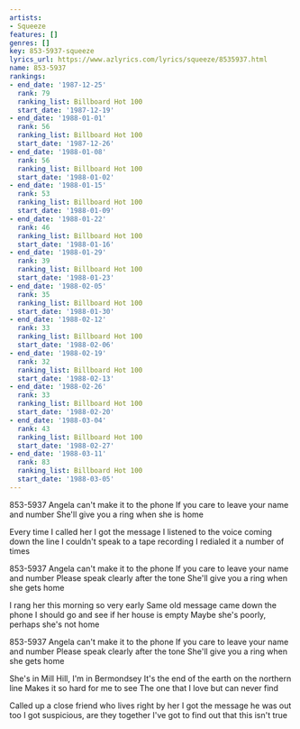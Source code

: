 ```yaml
---
artists:
- Squeeze
features: []
genres: []
key: 853-5937-squeeze
lyrics_url: https://www.azlyrics.com/lyrics/squeeze/8535937.html
name: 853-5937
rankings:
- end_date: '1987-12-25'
  rank: 79
  ranking_list: Billboard Hot 100
  start_date: '1987-12-19'
- end_date: '1988-01-01'
  rank: 56
  ranking_list: Billboard Hot 100
  start_date: '1987-12-26'
- end_date: '1988-01-08'
  rank: 56
  ranking_list: Billboard Hot 100
  start_date: '1988-01-02'
- end_date: '1988-01-15'
  rank: 53
  ranking_list: Billboard Hot 100
  start_date: '1988-01-09'
- end_date: '1988-01-22'
  rank: 46
  ranking_list: Billboard Hot 100
  start_date: '1988-01-16'
- end_date: '1988-01-29'
  rank: 39
  ranking_list: Billboard Hot 100
  start_date: '1988-01-23'
- end_date: '1988-02-05'
  rank: 35
  ranking_list: Billboard Hot 100
  start_date: '1988-01-30'
- end_date: '1988-02-12'
  rank: 33
  ranking_list: Billboard Hot 100
  start_date: '1988-02-06'
- end_date: '1988-02-19'
  rank: 32
  ranking_list: Billboard Hot 100
  start_date: '1988-02-13'
- end_date: '1988-02-26'
  rank: 33
  ranking_list: Billboard Hot 100
  start_date: '1988-02-20'
- end_date: '1988-03-04'
  rank: 43
  ranking_list: Billboard Hot 100
  start_date: '1988-02-27'
- end_date: '1988-03-11'
  rank: 83
  ranking_list: Billboard Hot 100
  start_date: '1988-03-05'
---
```


853-5937
Angela can't make it to the phone
If you care to leave your name and number
She'll give you a ring when she is home

Every time I called her I got the message
I listened to the voice coming down the line
I couldn't speak to a tape recording
I redialed it a number of times

853-5937
Angela can't make it to the phone
If you care to leave your name and number
Please speak clearly after the tone
She'll give you a ring when she gets home

I rang her this morning so very early
Same old message came down the phone
I should go and see if her house is empty
Maybe she's poorly, perhaps she's not home

853-5937
Angela can't make it to the phone
If you care to leave your name and number
Please speak clearly after the tone
She'll give you a ring when she gets home

She's in Mill Hill, I'm in Bermondsey
It's the end of the earth on the northern line
Makes it so hard for me to see
The one that I love but can never find

Called up a close friend who lives right by her
I got the message he was out too
I got suspicious, are they together
I've got to find out that this isn't true



